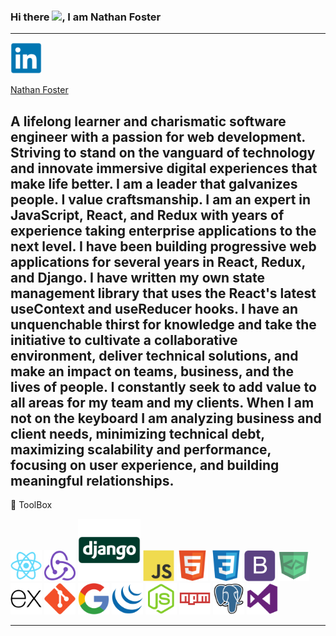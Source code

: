 ### Hi there <img src="https://diginess.ca/content/uploads/2020/02/waving_hand_sign_1024.gif" width="30px" />, I am Nathan Foster
---

<img
  src="https://github.com/devicons/devicon/blob/master/icons/linkedin/linkedin-original.svg"
  width="50"
  height="50"
/>
<div
  class="badge-base LI-profile-badge"
  data-locale="en_US"
  data-size="medium"
  data-theme="dark"
  data-type="VERTICAL"
  data-vanity="jonathan-martin-software-engineer"
  data-version="v1"
>
  <a
    class="badge-base__link LI-simple-link"
    href="https://www.linkedin.com/in/nathanhfoster?trk=profile-badge"
    >Nathan Foster</a
  >
</div>

A lifelong learner and charismatic software engineer with a passion for web development. Striving to
stand on the vanguard of technology and innovate immersive digital experiences that make life
better. I am a leader that galvanizes people. I value craftsmanship. I am an expert in JavaScript,
React, and Redux with years of experience taking enterprise applications to the next level. I have
been building progressive web applications for several years in React, Redux, and Django. I have
written my own state management library that uses the React's latest useContext and useReducer
hooks. I have an unquenchable thirst for knowledge and take the initiative to cultivate a
collaborative environment, deliver technical solutions, and make an impact on teams, business, and
the lives of people. I constantly seek to add value to all areas for my team and my clients. When I
am not on the keyboard I am analyzing business and client needs, minimizing technical debt,
maximizing scalability and performance, focusing on user experience, and building meaningful
relationships.
---
🧰 ToolBox

<div style="align-items: center; justify-content: center; flex-direction: column">
  <img
    src="https://github.com/devicons/devicon/blob/master/icons/react/react-original.svg"
    alt="React Logo"
    width="50"
    hieght="50"
  />
  <img
    src="https://github.com/devicons/devicon/blob/master/icons/redux/redux-original.svg"
    alt="Redux Logo"
    width="50"
    hieght="50"
  />
  <img
    src="https://github.com/devicons/devicon/blob/master/icons/django/django-original.svg"
    alt="Django Logo"
    height="100"
    width="100"
  />
  <img
    src="https://github.com/devicons/devicon/blob/master/icons/javascript/javascript-original.svg"
    alt="Javascript Logo"
    width="50"
    hieght="50"
  />
  <img
    src="https://github.com/devicons/devicon/blob/master/icons/html5/html5-original.svg"
    alt="HTML5 logo"
    width="50"
    hieght="50"
  />
  <img
    src="https://github.com/devicons/devicon/blob/master/icons/css3/css3-original.svg"
    alt="CSS3 logo"
    width="50"
    hieght="50"
  />
  <img
    src="https://github.com/devicons/devicon/blob/master/icons/bootstrap/bootstrap-plain.svg"
    alt="bootstrap logo"
    width="50"
    hieght="50"
  />
  <img
    src="https://github.com/devicons/devicon/blob/master/icons/devicon/devicon-original.svg"
    alt="Developer Logo"
    width="50"
    hieght="50"
  />
  <img
    src="https://github.com/devicons/devicon/blob/master/icons/express/express-original.svg"
    alt="Express Logo"
    width="50"
    hieght="50"
  />
  <img
    src="https://github.com/devicons/devicon/blob/master/icons/git/git-original.svg"
    alt="Git logo"
    width="50"
    hieght="50"
  />
  <img
    src="https://github.com/devicons/devicon/blob/master/icons/google/google-original.svg"
    alt="Google Logo"
    width="50"
    hieght="50"
  />
  <img
    src="https://github.com/devicons/devicon/blob/master/icons/jquery/jquery-original.svg"
    alt="Hquery Logo"
    width="50"
    hieght="50"
  />
  <img
    src="https://github.com/devicons/devicon/blob/master/icons/nodejs/nodejs-original.svg"
    alt="Node Logo"
    width="50"
    hieght="50"
  />
  <img
    src="https://github.com/devicons/devicon/blob/master/icons/npm/npm-original-wordmark.svg"
    alt="Node Package Manager Logo"
    width="50"
    hieght="50"
  />
  <img
    src="https://github.com/devicons/devicon/blob/master/icons/postgresql/postgresql-original.svg"
    alt="PostGreSQL logo"
    width="50"
    hieght="50"
  />
  <img
    src="https://github.com/devicons/devicon/blob/master/icons/visualstudio/visualstudio-plain.svg"
    alt="VSCode Logo"
    width="50"
    hieght="50"
  />
</div>

---

<!--
**strap8/strap8** is a ✨ _special_ ✨ repository because its `README.md` (this file) appears on your GitHub profile.

Here are some ideas to get you started:

- 🔭 I’m currently working on ...
- 🌱 I’m currently learning ...
- 👯 I’m looking to collaborate on ...
- 🤔 I’m looking for help with ...
- 💬 Ask me about ...
- 📫 How to reach me: ...
- 😄 Pronouns: ...
- ⚡ Fun fact: ...
-->
